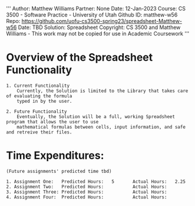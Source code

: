 '''
Author:		Matthew Williams
Partner:	None
Date:		12-Jan-2023
Course:		CS 3500 - Software Practice - University of Utah
Github ID:	matthew-w56
Repo:		https://github.com/uofu-cs3500-spring23/spreadsheet-Matthew-w56
Date:		TBD
Solution:	Spreadsheet
Copyright:	CS 3500 and Matthew Williams - This work may not be copied for use in Academic Coursework
'''

# Overview of the Spreadsheet Functionality

	1. Current Functionality
		Currently, the Solution is limited to the Library that takes care of evaluating the formula
		typed in by the user.

	2. Future Functionality
		Eventually, the Solution will be a full, working Spreadsheet program that allows the user to use
		mathematical formulas between cells, input information, and safe and retreive their files.


# Time Expenditures:
	(Future assignments' predicted time tbd)

	1. Assignment One:	 Predicted Hours:	5		Actual Hours:	2.25
	2. Assignment Two:	 Predicted Hours:			Actual Hours:	
	3. Assignment Three: Predicted Hours:			Actual Hours:	
	4. Assignment Four:	 Predicted Hours:			Actual Hours:	